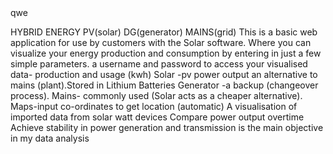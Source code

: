 <!--
 Copyright 2022 user
 
 Licensed under the Apache License, Version 2.0 (the "License");
 you may not use this file except in compliance with the License.
 You may obtain a copy of the License at
 
     http://www.apache.org/licenses/LICENSE-2.0
 
 Unless required by applicable law or agreed to in writing, software
 distributed under the License is distributed on an "AS IS" BASIS,
 WITHOUT WARRANTIES OR CONDITIONS OF ANY KIND, either express or implied.
 See the License for the specific language governing permissions and
 limitations under the License.


 aa
-->qwe

HYBRID ENERGY
PV(solar)
DG(generator)
MAINS(grid)
This is a basic web application for use by customers with the Solar software. Where you can visualize your energy production and consumption by entering in just a few simple parameters.
 a username and password to access your visualised data-
 production and usage (kwh)
Solar -pv power output an alternative to mains (plant).Stored in Lithium Batteries
Generator -a backup (changeover process).
Mains- commonly used  (Solar acts as a cheaper alternative).
Maps-input co-ordinates to get location (automatic)
A visualisation of imported data from solar watt devices
Compare power output overtime
Achieve stability in power generation and transmission is the main objective in my data analysis
